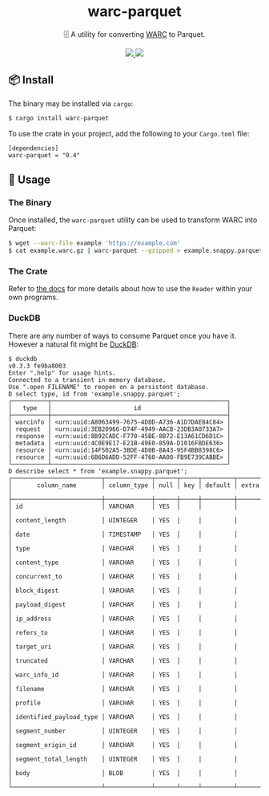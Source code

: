 <h1 align="center">
warc-parquet
</h1>

<p align="center">
🗄️  A utility for converting <a href="https://iipc.github.io/warc-specifications/specifications/warc-format/warc-1.0/">WARC</a> to Parquet.
</p>

<div align="center">
<a href="https://crates.io/crates/warc-parquet">
<img src="https://img.shields.io/crates/v/warc-parquet.svg" />
</a>
<a href="https://docs.rs/warc-parquet">
<img src="https://docs.rs/warc-parquet/badge.svg" />
</a>
</div>

## 📦 Install

The binary may be installed via `cargo`:

```sh
$ cargo install warc-parquet
```

To use the crate in your project, add the following to your `Cargo.toml` file:

```
[dependencies]
warc-parquet = "0.4"
```

## 🤸 Usage

### The Binary

Once installed, the `warc-parquet` utility can be used to transform WARC into Parquet:

```sh
$ wget --warc-file example 'https://example.com'
$ cat example.warc.gz | warc-parquet --gzipped > example.snappy.parquet
```

### The Crate

Refer to [the docs](https://docs.rs/warc-parquet) for more details about how to use the `Reader` within your own programs.

### DuckDB

There are any number of ways to consume Parquet once you have it. However a natural fit might be
[DuckDB](https://duckdb.org):

```
$ duckdb
v0.3.3 fe9ba8003
Enter ".help" for usage hints.
Connected to a transient in-memory database.
Use ".open FILENAME" to reopen on a persistent database.
D select type, id from 'example.snappy.parquet';
┌──────────┬─────────────────────────────────────────────────┐
│   type   │                       id                        │
├──────────┼─────────────────────────────────────────────────┤
│ warcinfo │ <urn:uuid:A8063499-7675-4D8D-A736-A1D7DAE84C84> │
│ request  │ <urn:uuid:3EB20966-D74F-4949-AACB-23DB3A0733A7> │
│ response │ <urn:uuid:8B92CADC-F770-45BE-8B72-E13A61CD6D1C> │
│ metadata │ <urn:uuid:4C0E9E17-E21B-49E0-859A-D1016FBDE636> │
│ resource │ <urn:uuid:14F502A5-3BDE-4D0B-8A43-95F4BB8398C6> │
│ resource │ <urn:uuid:6B6D6ADD-52FF-4760-AA00-FB9E739CABBE> │
└──────────┴─────────────────────────────────────────────────┘
D describe select * from 'example.snappy.parquet';
┌─────────────────────────┬─────────────┬──────┬─────┬─────────┬───────┐
│       column_name       │ column_type │ null │ key │ default │ extra │
├─────────────────────────┼─────────────┼──────┼─────┼─────────┼───────┤
│ id                      │ VARCHAR     │ YES  │     │         │       │
│ content_length          │ UINTEGER    │ YES  │     │         │       │
│ date                    │ TIMESTAMP   │ YES  │     │         │       │
│ type                    │ VARCHAR     │ YES  │     │         │       │
│ content_type            │ VARCHAR     │ YES  │     │         │       │
│ concurrent_to           │ VARCHAR     │ YES  │     │         │       │
│ block_digest            │ VARCHAR     │ YES  │     │         │       │
│ payload_digest          │ VARCHAR     │ YES  │     │         │       │
│ ip_address              │ VARCHAR     │ YES  │     │         │       │
│ refers_to               │ VARCHAR     │ YES  │     │         │       │
│ target_uri              │ VARCHAR     │ YES  │     │         │       │
│ truncated               │ VARCHAR     │ YES  │     │         │       │
│ warc_info_id            │ VARCHAR     │ YES  │     │         │       │
│ filename                │ VARCHAR     │ YES  │     │         │       │
│ profile                 │ VARCHAR     │ YES  │     │         │       │
│ identified_payload_type │ VARCHAR     │ YES  │     │         │       │
│ segment_number          │ UINTEGER    │ YES  │     │         │       │
│ segment_origin_id       │ VARCHAR     │ YES  │     │         │       │
│ segment_total_length    │ UINTEGER    │ YES  │     │         │       │
│ body                    │ BLOB        │ YES  │     │         │       │
└─────────────────────────┴─────────────┴──────┴─────┴─────────┴───────┘
```
